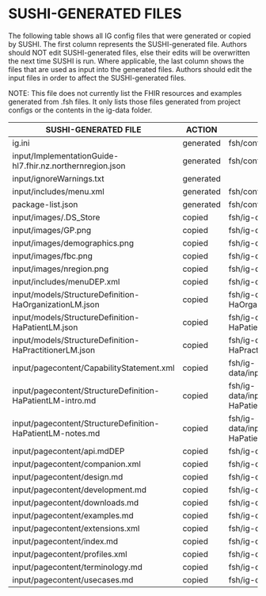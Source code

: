 # SUSHI-GENERATED FILES #

The following table shows all IG config files that were generated or copied by SUSHI.  The first column
represents the SUSHI-generated file. Authors should NOT edit SUSHI-generated files, else their edits will
be overwritten the next time SUSHI is run. Where applicable, the last column shows the files that are used
as input into the generated files. Authors should edit the input files in order to affect the SUSHI-generated
files.

NOTE: This file does not currently list the FHIR resources and examples generated from .fsh files. It only
lists those files generated from project configs or the contents in the ig-data folder.

| SUSHI-GENERATED FILE                                       | ACTION    | INPUT FILE(S)                                                          |
| ---------------------------------------------------------- | --------- | ---------------------------------------------------------------------- |
| ig.ini                                                     | generated | fsh/config.yaml                                                        |
| input/ImplementationGuide-hl7.fhir.nz.northernregion.json  | generated | fsh/config.yaml, {all input resources and pages}                       |
| input/ignoreWarnings.txt                                   | generated |                                                                        |
| input/includes/menu.xml                                    | generated | fsh/config.yaml                                                        |
| package-list.json                                          | generated | fsh/config.yaml                                                        |
| input/images/.DS_Store                                     | copied    | fsh/ig-data/input/images/.DS_Store                                     |
| input/images/GP.png                                        | copied    | fsh/ig-data/input/images/GP.png                                        |
| input/images/demographics.png                              | copied    | fsh/ig-data/input/images/demographics.png                              |
| input/images/fbc.png                                       | copied    | fsh/ig-data/input/images/fbc.png                                       |
| input/images/nregion.png                                   | copied    | fsh/ig-data/input/images/nregion.png                                   |
| input/includes/menuDEP.xml                                 | copied    | fsh/ig-data/input/includes/menuDEP.xml                                 |
| input/models/StructureDefinition-HaOrganizationLM.json     | copied    | fsh/ig-data/input/models/StructureDefinition-HaOrganizationLM.json     |
| input/models/StructureDefinition-HaPatientLM.json          | copied    | fsh/ig-data/input/models/StructureDefinition-HaPatientLM.json          |
| input/models/StructureDefinition-HaPractitionerLM.json     | copied    | fsh/ig-data/input/models/StructureDefinition-HaPractitionerLM.json     |
| input/pagecontent/CapabilityStatement.xml                  | copied    | fsh/ig-data/input/pagecontent/CapabilityStatement.xml                  |
| input/pagecontent/StructureDefinition-HaPatientLM-intro.md | copied    | fsh/ig-data/input/pagecontent/StructureDefinition-HaPatientLM-intro.md |
| input/pagecontent/StructureDefinition-HaPatientLM-notes.md | copied    | fsh/ig-data/input/pagecontent/StructureDefinition-HaPatientLM-notes.md |
| input/pagecontent/api.mdDEP                                | copied    | fsh/ig-data/input/pagecontent/api.mdDEP                                |
| input/pagecontent/companion.xml                            | copied    | fsh/ig-data/input/pagecontent/companion.xml                            |
| input/pagecontent/design.md                                | copied    | fsh/ig-data/input/pagecontent/design.md                                |
| input/pagecontent/development.md                           | copied    | fsh/ig-data/input/pagecontent/development.md                           |
| input/pagecontent/downloads.md                             | copied    | fsh/ig-data/input/pagecontent/downloads.md                             |
| input/pagecontent/examples.md                              | copied    | fsh/ig-data/input/pagecontent/examples.md                              |
| input/pagecontent/extensions.xml                           | copied    | fsh/ig-data/input/pagecontent/extensions.xml                           |
| input/pagecontent/index.md                                 | copied    | fsh/ig-data/input/pagecontent/index.md                                 |
| input/pagecontent/profiles.xml                             | copied    | fsh/ig-data/input/pagecontent/profiles.xml                             |
| input/pagecontent/terminology.md                           | copied    | fsh/ig-data/input/pagecontent/terminology.md                           |
| input/pagecontent/usecases.md                              | copied    | fsh/ig-data/input/pagecontent/usecases.md                              |